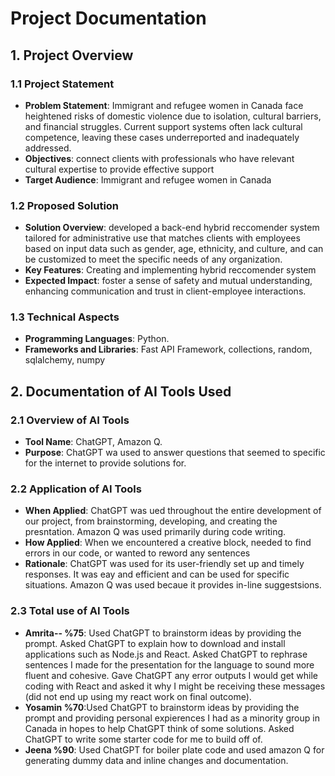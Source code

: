 # Project Documentation

## 1. Project Overview

### 1.1 Project Statement
- **Problem Statement**: Immigrant and refugee women in Canada face heightened risks of domestic violence due to isolation, cultural barriers, and financial struggles. Current support systems often lack cultural competence, leaving these cases underreported and inadequately addressed.
- **Objectives**: connect clients with professionals who have relevant cultural expertise to provide effective support
- **Target Audience**: Immigrant and refugee women in Canada

### 1.2 Proposed Solution
- **Solution Overview**: developed a back-end hybrid reccomender system tailored for administrative use that matches clients with employees based on input data such as gender, age, ethnicity, and culture, and can be customized to meet the specific needs of any organization.
- **Key Features**: Creating and implementing hybrid reccomender system
- **Expected Impact**: foster a sense of safety and mutual understanding, enhancing communication and trust in client-employee interactions.


### 1.3 Technical Aspects
- **Programming Languages**: Python.
- **Frameworks and Libraries**: Fast API Framework, collections, random, sqlalchemy, numpy


## 2. Documentation of AI Tools Used

### 2.1 Overview of AI Tools
- **Tool Name**: ChatGPT, Amazon Q.
- **Purpose**: ChatGPT wa used to answer questions that seemed to specific for the internet to provide solutions for. 

### 2.2 Application of AI Tools
- **When Applied**: ChatGPT was ued throughout the entire development of our project, from brainstorming, developing, and creating the presntation. Amazon Q was used primarily during code writing.
- **How Applied**: When we encountered a creative block, needed to find errors in our code, or wanted to reword any sentences 
- **Rationale**: ChatGPT was used for its user-friendly set up and timely responses. It was eay and efficient and can be used for specific situations. Amazon Q was used becaue it provides in-line suggestsions.

### 2.3 Total use of AI Tools
- **Amrita-- %75**: Used ChatGPT to brainstorm ideas by providing the prompt. Asked ChatGPT to explain how to download and install applications such as Node.js and React. Asked ChatGPT to rephrase sentences I made for the presentation for the language to sound more fluent and cohesive. Gave ChatGPT any error outputs I would get while coding with React and asked it why I might be receiving these messages (did not end up using my react work on final outcome). 
- **Yosamin %70**:Used ChatGPT to brainstorm ideas by providing the prompt and providing personal expierences I had as a minority group in Canada in hopes to help ChatGPT think of some solutions. Asked ChatGPT to write some starter code for me to build off of. 
- **Jeena %90**: Used ChatGPT for boiler plate code and used amazon Q for generating dummy data and inline changes and documentation.
